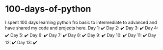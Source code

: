 # 100-days-of-python
I spent 100 days learning python fro basic to intermediate to advanced and have shared my code and projects here.
Day 1: ✔️ 
Day 2: ✔️ 
Day 3: ✔️ 
Day 4: ✔️ 
Day 5: ✔️ 
Day 6: ✔️ 
Day 7: ✔️ 
Day 8: ✔️ 
Day 9: ✔️ 
Day 10: ✔️
Day 11: ✔️ 
Day 12: ✔️ 
Day 13: ✔️
